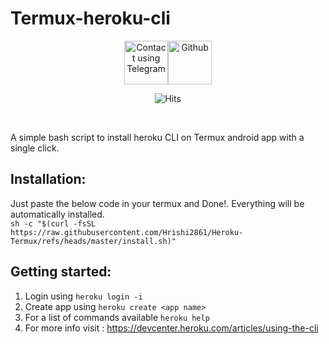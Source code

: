 # Termux-heroku-cli
<center>
 <a href="https://t.me/skghd1"><img src='https://upload.wikimedia.org/wikipedia/commons/8/82/Telegram_logo.svg' height="70" alt="Contact using Telegram"/></a><a href="https://github.com/SKGHD/Termux-heroku-cli/"><img src='https://upload.wikimedia.org/wikipedia/commons/thumb/9/95/Font_Awesome_5_brands_github.svg/800px-Font_Awesome_5_brands_github.svg.png' height="70" alt="Github"/></a>

![Hits](https://hitcounter.pythonanywhere.com/count/tag.svg?url=https%3A%2F%2Fgithub.com%2FSKGHD%2FTermux-heroku-cli)
</center>
<br>

 A simple bash script to install heroku CLI on Termux android app with a single click.

## Installation:
Just paste the below code in your termux and Done!. Everything will be automatically installed. <br>
```sh -c "$(curl -fsSL https://raw.githubusercontent.com/Hrishi2861/Heroku-Termux/refs/heads/master/install.sh)"```

## Getting started:
1. Login using ```heroku login -i```
2. Create app using ```heroku create <app name>```
3. For a list of commands available ```heroku help```
4. For more info visit : https://devcenter.heroku.com/articles/using-the-cli
